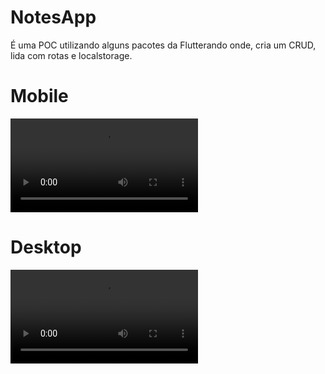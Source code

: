 # NotesApp
É uma POC utilizando alguns pacotes da Flutterando onde, cria um CRUD, lida com rotas e localstorage.


# Mobile
<video controls src="midia/mobile.mp4" title="Title"></video>

# Desktop
<video controls src="midia/desktop.mp4" title="Title"></video>
